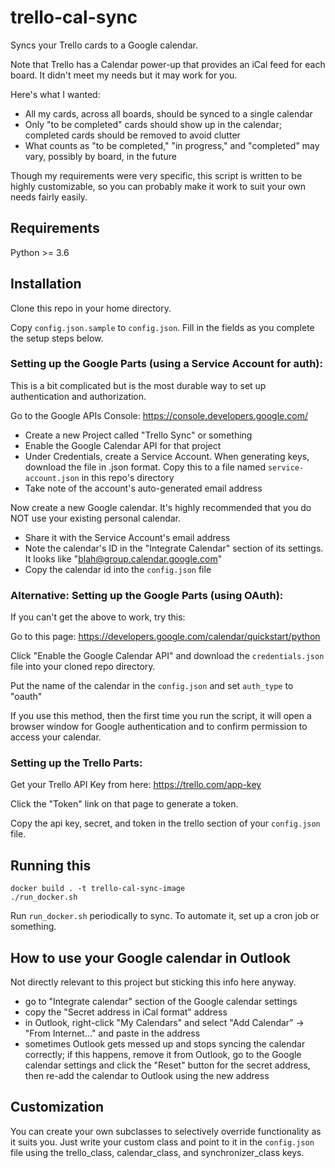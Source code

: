 
# trello-cal-sync

Syncs your Trello cards to a Google calendar.

Note that Trello has a Calendar power-up that provides an iCal feed
for each board. It didn't meet my needs but it may work for you.

Here's what I wanted:

- All my cards, across all boards, should be synced to a single calendar
- Only "to be completed" cards should show up in the calendar; completed cards
should be removed to avoid clutter
- What counts as "to be completed," "in progress," and "completed" may vary,
possibly by board, in the future

Though my requirements were very specific, this script is written to be
highly customizable, so you can probably make it work to suit your own needs
fairly easily.

## Requirements

Python >= 3.6

## Installation

Clone this repo in your home directory.

Copy `config.json.sample` to `config.json`. Fill in the fields as you complete
the setup steps below.

### Setting up the Google Parts (using a Service Account for auth):

This is a bit complicated but is the most durable way to set up authentication
and authorization.

Go to the Google APIs Console: https://console.developers.google.com/

- Create a new Project called "Trello Sync" or something
- Enable the Google Calendar API for that project
- Under Credentials, create a Service Account. When generating keys, download
the file in .json format. Copy this to a file named `service-account.json`
in this repo's directory
- Take note of the account's auto-generated email address

Now create a new Google calendar. It's highly recommended that you do NOT
use your existing personal calendar.

- Share it with the Service Account's email address
- Note the calendar's ID in the "Integrate Calendar" section of its settings.
It looks like "blah@group.calendar.google.com"
- Copy the calendar id into the `config.json` file

### Alternative: Setting up the Google Parts (using OAuth):

If you can't get the above to work, try this:

Go to this page: https://developers.google.com/calendar/quickstart/python

Click "Enable the Google Calendar API" and download the `credentials.json` file
into your cloned repo directory.

Put the name of the calendar in the `config.json` and set `auth_type` to
"oauth"

If you use this method, then the first time you run the script, it will open
a browser window for Google authentication and to confirm permission to access
your calendar.

### Setting up the Trello Parts:

Get your Trello API Key from here: https://trello.com/app-key

Click the "Token" link on that page to generate a token.

Copy the api key, secret, and token in the trello section of your `config.json`
file.

## Running this

```
docker build . -t trello-cal-sync-image
./run_docker.sh
```

Run `run_docker.sh` periodically to sync. To automate it, set up a cron job
or something.

## How to use your Google calendar in Outlook

Not directly relevant to this project but sticking this info here anyway.

- go to "Integrate calendar" section of the Google calendar settings
- copy the "Secret address in iCal format" address
- in Outlook, right-click "My Calendars" and select "Add Calendar" -> "From
Internet..." and paste in the address
- sometimes Outlook gets messed up and stops syncing the calendar correctly;
if this happens, remove it from Outlook, go to the Google calendar settings
and click the "Reset" button for the secret address, then re-add the
calendar to Outlook using the new address

## Customization

You can create your own subclasses to selectively override functionality
as it suits you. Just write your custom class and point to it in the
`config.json` file using the trello_class, calendar_class, and
synchronizer_class keys.
